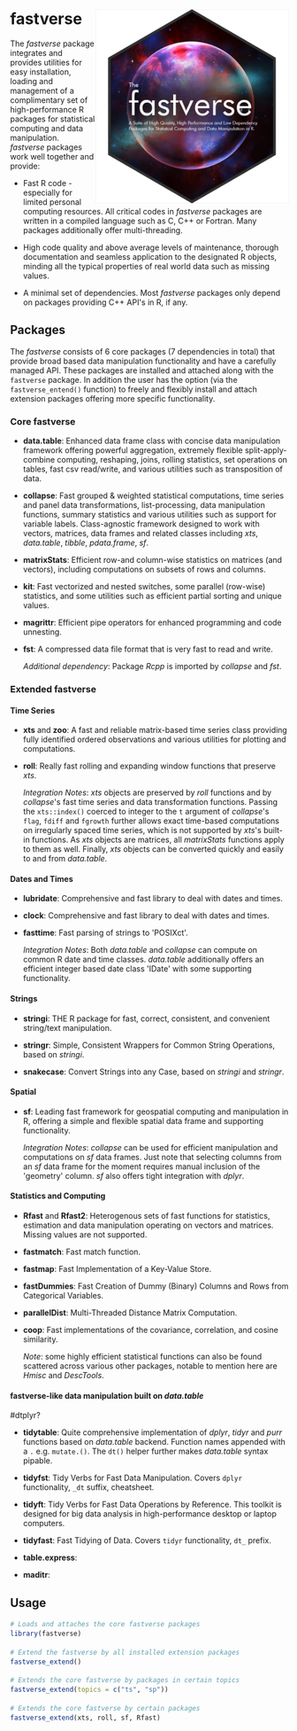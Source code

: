 # fastverse <img src='misc/fastverse_logo.png' width="350px" align="right" />

<!-- badges: start 
[![CRAN status](https://www.r-pkg.org/badges/version/fastverse)](https://cran.r-project.org/package=fastverse) 
[![cran checks](https://cranchecks.info/badges/worst/fastverse)](https://cran.r-project.org/web/checks/check_results_fastverse.html)
[![Travis build status](https://travis-ci.com/SebKrantz/fastverse.svg?branch=master)](https://travis-ci.com/SebKrantz/fastverse)
[![Codecov test coverage](https://codecov.io/gh/SebKrantz/fastverse/branch/master/graph/badge.svg)](https://codecov.io/gh/SebKrantz/fastverse?branch=master)
[![minimal R version](https://img.shields.io/badge/R%3E%3D-2.10-6666ff.svg)](https://cran.r-project.org/)
[![status](https://tinyverse.netlify.com/badge/fastverse)](https://CRAN.R-project.org/package=fastverse)
[![lifecycle](https://img.shields.io/badge/lifecycle-maturing-blue.svg)](https://www.fastverse.org/lifecycle/#maturing)
![downloads per month](http://cranlogs.r-pkg.org/badges/fastverse?color=blue)
![downloads](http://cranlogs.r-pkg.org/badges/grand-total/fastverse?color=blue)
 badges: end -->


The *fastverse* package integrates and provides utilities for easy installation, loading and management of a complimentary set of high-performance R packages for statistical computing and data manipulation. *fastverse* packages work well together and provide:

- Fast R code - especially for limited personal computing resources. All critical codes in *fastverse* packages are written in a compiled language such as C, C++ or Fortran. Many packages additionally offer multi-threading. 

- High code quality and above average levels of maintenance, thorough documentation and seamless application to the designated R objects, minding all the typical properties of real world data such as missing values. 

- A minimal set of dependencies. Most *fastverse* packages only depend on packages providing C++ API's in R, if any. 

## Packages

The *fastverse* consists of 6 core packages (7 dependencies in total) that provide broad based data manipulation functionality and have a carefully managed API. These packages are installed and attached along with the `fastverse` package. In addition the user has the option (via the `fastverse_entend()` function) to freely and flexibly install and attach extension packages offering more specific functionality. 

### Core fastverse

- **data.table**: Enhanced data frame class with concise data manipulation framework offering powerful aggregation, extremely flexible split-apply-combine computing, reshaping, joins, rolling statistics, set operations on tables, fast csv read/write, and various utilities such as transposition of data. 

- **collapse**: Fast grouped & weighted statistical computations, time series and panel data transformations, list-processing, data manipulation functions, summary statistics and various utilities such as support for variable labels. Class-agnostic framework designed to work with vectors, matrices, data frames and related classes including *xts*, *data.table*, *tibble*, *pdata.frame*, *sf*.  <!-- *tsibble*, *tibbletime* -->

- **matrixStats**: Efficient row-and column-wise statistics on matrices (and vectors), including computations on subsets of rows and columns. 

- **kit**: Fast vectorized and nested switches, some parallel (row-wise) statistics, and some utilities such as efficient partial sorting and unique values. 

- **magrittr**: Efficient pipe operators for enhanced programming and code unnesting.

- **fst**: A compressed data file format that is very fast to read and write. 

  *Additional dependency*: Package *Rcpp* is imported by *collapse* and *fst*.

### Extended fastverse



#### Time Series
- **xts** and **zoo**: A fast and reliable matrix-based time series class providing fully identified ordered observations and various utilities for plotting and computations.

- **roll**: Really fast rolling and expanding window functions that preserve *xts*.

  *Integration Notes*: *xts* objects are preserved by *roll* functions and by *collapse*'s fast time series and data transformation functions. Passing the `xts::index()` coerced to integer to the `t` argument of *collapse*'s `flag`, `fdiff` and `fgrowth` further allows exact time-based computations on irregularly spaced time series, which is not supported by *xts*'s built-in functions. As *xts* objects are matrices, all *matrixStats* functions apply to them as well. Finally, *xts* objects can be converted quickly and easily to and from *data.table*. 

#### Dates and Times 
- **lubridate**: Comprehensive and fast library to deal with dates and times.

- **clock**: Comprehensive and fast library to deal with dates and times.

- **fasttime**: Fast parsing of strings to 'POSIXct'.

  *Integration Notes*: Both *data.table* and *collapse* can compute on common R date and time classes. *data.table* additionally offers an efficient integer based date class 'IDate' with some supporting functionality.

#### Strings
- **stringi**: THE R package for fast, correct, consistent, and convenient string/text manipulation.

- **stringr**: Simple, Consistent Wrappers for Common String Operations, based on *stringi*.

- **snakecase**: Convert Strings into any Case, based on *stringi* and *stringr*.

#### Spatial
- **sf**: Leading fast framework for geospatial computing and manipulation in R, offering a simple and flexible spatial data frame and supporting functionality. 

  *Integration Notes*: *collapse* can be used for efficient manipulation and computations on *sf* data frames. Just note that selecting columns from an *sf* data frame for the moment requires manual inclusion of the 'geometry' column. *sf* also offers tight integration with *dplyr*.


#### Statistics and Computing
- **Rfast** and **Rfast2**: Heterogenous sets of fast functions for statistics, estimation and data manipulation operating on vectors and matrices. Missing values are not supported.

- **fastmatch**: Fast match function.

- **fastmap**: Fast Implementation of a Key-Value Store.

- **fastDummies**: Fast Creation of Dummy (Binary) Columns and Rows from Categorical Variables.

- **parallelDist**: Multi-Threaded Distance Matrix Computation.

- **coop**: Fast implementations of the covariance, correlation, and cosine similarity.

  *Note*: some highly efficient statistical functions can also be found scattered across various other packages, notable to mention here are *Hmisc* and *DescTools*. 

#### fastverse-like data manipulation built on *data.table*

#dtplyr?

- **tidytable**: Quite comprehensive implementation of *dplyr*, *tidyr* and *purr* functions based on *data.table* backend. Function names appended with a `.` e.g. `mutate.()`. The `dt()` helper further makes *data.table* syntax pipable. 

- **tidyfst**: Tidy Verbs for Fast Data Manipulation. Covers `dplyr` functionality, `_dt` suffix, cheatsheet. 

- **tidyft**: Tidy Verbs for Fast Data Operations by Reference. This toolkit is designed for big data analysis in high-performance desktop or laptop computers.

- **tidyfast**: Fast Tidying of Data. Covers `tidyr` functionality, `dt_` prefix. 

- **table.express**: 

- **maditr**: 

## Usage

``` r
# Loads and attaches the core fastverse packages
library(fastverse)

# Extend the fastverse by all installed extension packages
fastverse_extend()

# Extends the core fastverse by packages in certain topics
fastverse_extend(topics = c("ts", "sp"))

# Extends the core fastverse by certain packages
fastverse_extend(xts, roll, sf, Rfast)
```
